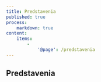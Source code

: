```yaml
---
title: Predstavenia
published: true
process:
    markdown: true
content:
    items:
        -
            '@page': /predstavenia
---
```


## Predstavenia